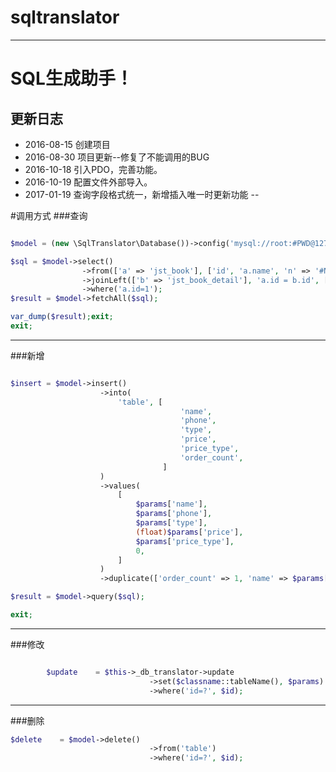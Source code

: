 # sqltranslator
-------------
# SQL生成助手！
## 更新日志
+ 2016-08-15 创建项目
+ 2016-08-30 项目更新--修复了不能调用的BUG
+ 2016-10-18 引入PDO，完善功能。
+ 2016-10-19 配置文件外部导入。
+ 2017-01-19 查询字段格式统一，新增插入唯一时更新功能
--

#调用方式
###查询
```php

$model = (new \SqlTranslator\Database())->config('mysql://root:#PWD@127.0.0.1:3306/demo')->pick('pdo');

$sql = $model->select()
                ->from(['a' => 'jst_book'], ['id', 'a.name', 'n' => '#NOW()'])
                ->joinLeft(['b' => 'jst_book_detail'], 'a.id = b.id', ['b.detail', 'b.cconte', 's' => '#NOW()'])
                ->where('a.id=1');
$result = $model->fetchAll($sql);

var_dump($result);exit;
exit;

```

-----------------

###新增
```php

$insert = $model->insert()
                    ->into(
                        'table', [
                                      'name',
                                      'phone',
                                      'type',
                                      'price',
                                      'price_type',
                                      'order_count',
                                  ]
                    )
                    ->values(
                        [
                            $params['name'],
                            $params['phone'],
                            $params['type'],
                            (float)$params['price'],
                            $params['price_type'],
                            0,
                        ]
                    )
                    ->duplicate(['order_count' => 1, 'name' => $params['name']]);

$result = $model->query($sql);

exit;

```
-----------------

###修改

```php

        $update    = $this->_db_translator->update
                               ->set($classname::tableName(), $params)
                               ->where('id=?', $id);

```                               
-----------------

###删除
```php
$delete    = $model->delete()
                               ->from('table')
                               ->where('id=?', $id);

```                           
